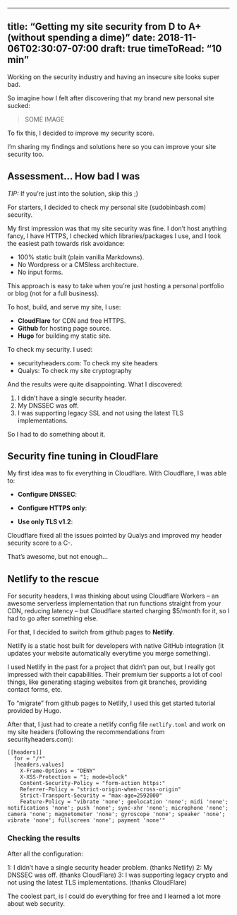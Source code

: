 
---
title: “Getting my site security from D to A+ (without spending a dime)”
date: 2018-11-06T02:30:07-07:00
draft: true
timeToRead: “10 min”
---

Working on the security industry and having an insecure site looks super bad. 

So imagine how I felt after discovering that my brand new personal site sucked:

> SOME IMAGE 

To fix this, I decided to improve my security score.

I’m sharing my findings and solutions here so you can improve your site security too.

## Assessment... How bad I was

*TIP:* If you’re just into the solution, skip this ;)

For starters, I decided to check my personal site (sudobinbash.com) security.

My first impression was that my site security was fine. I don’t host anything fancy, I have HTTPS, I checked which libraries/packages I use, and I took the easiest path towards risk avoidance:

- 100% static built (plain vanilla Markdowns).
- No Wordpress or a CMSless architecture. 
- No input forms.

This approach is easy to take when you’re just hosting a personal portfolio or blog (not for a full business).

To host, build, and serve my site, I use:

- **CloudFlare** for CDN and free HTTPS.
- **Github** for hosting page source.
- **Hugo** for building my static site. 

To check my security. I used:

- securityheaders.com: To check my site headers
- Qualys: To check my site cryptography

And the results were quite disappointing. What I discovered:

1. I didn’t have a single security header.
2. My DNSSEC was off.
3. I was supporting legacy SSL and not using the latest TLS implementations.

So I had to do something about it.

## Security fine tuning in CloudFlare

My first idea was to fix everything in Cloudflare. With Cloudflare, I was able to:

- **Configure DNSSEC**: <How-to here>

- **Configure HTTPS only**: <How-to here>

- **Use only TLS v1.2**:  <How-to here>

Cloudflare fixed all the issues pointed by Qualys and improved my header security score to a C-.

That’s awesome, but not enough...

## Netlify to the rescue

For security headers, I was thinking about using Cloudflare Workers – an awesome serverless implementation that run functions straight from your CDN, reducing latency – but Cloudflare started charging $5/month for it, so I had to go after something else.

For that, I decided to switch from github pages to **Netlify**.

Netlify is a static host built for developers with native GitHub integration (it updates your website automatically everytime you merge something).

I used Netlify in the past for a project that didn’t pan out, but I really got impressed with their capabilities. Their premium tier supports a lot of cool things, like generating staging websites from git branches, providing contact forms, etc.

To “migrate” from github pages to Netlify, I used this get started tutorial provided by Hugo. <LINK>

After that, I just had to create a netlify config file `netlify.toml` and work on my site headers (following the recommendations from securityheaders.com):

```
[[headers]]
  for = "/*"
  [headers.values]
    X-Frame-Options = "DENY"
    X-XSS-Protection = "1; mode=block"
    Content-Security-Policy = "form-action https:"
    Referrer-Policy = "strict-origin-when-cross-origin"
    Strict-Transport-Security = "max-age=2592000"
    Feature-Policy = "vibrate 'none'; geolocation 'none'; midi 'none'; notifications 'none'; push 'none'; sync-xhr 'none'; microphone 'none'; camera 'none'; magnetometer 'none'; gyroscope 'none'; speaker 'none'; vibrate 'none'; fullscreen 'none'; payment 'none'"
```

### Checking the results

After all the configuration:

1: I didn’t have a single security header problem. (thanks Netlify)
2: My DNSSEC was off. (thanks CloudFlare)
3: I was supporting legacy crypto and not using the latest TLS implementations. (thanks CloudFlare)

The coolest part, is I could do everything for free and I learned a lot more about web security.